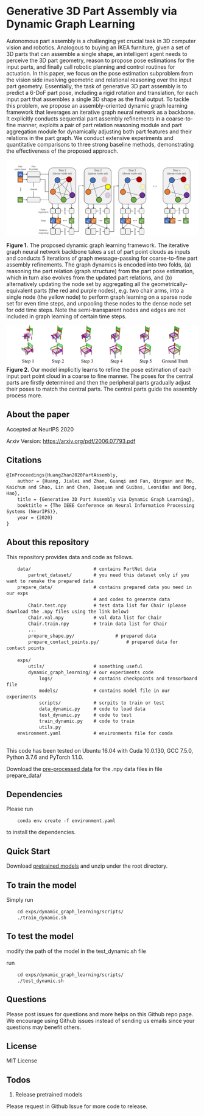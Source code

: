 # Generative 3D Part Assembly via Dynamic Graph Learning

Autonomous part assembly is a challenging yet crucial task in 3D computer vision and robotics. Analogous to buying an IKEA furniture, given a set of 3D parts that can assemble a single shape, an intelligent agent needs to perceive the 3D part geometry, reason to propose pose estimations for the input parts, and finally call robotic planning and control routines for actuation. In this paper, we focus on the pose estimation subproblem from the vision side involving geometric and relational reasoning over the input part geometry. Essentially, the task of generative 3D part assembly is to predict a 6-DoF part pose, including a rigid rotation and translation, for each input part that assembles a single 3D shape as the final output. To tackle this problem, we propose an assembly-oriented dynamic graph learning framework that leverages an iterative graph neural network as a backbone. It explicitly conducts sequential part assembly refinements in a coarse-to-fine manner, exploits a pair of part relation reasoning module and part aggregation module for dynamically adjusting both part features and their relations in the part graph. We conduct extensive experiments and quantitative comparisons to three strong baseline methods, demonstrating the effectiveness of the proposed approach.

![image1](./images/image1.png)

**Figure 1.** The proposed dynamic graph learning framework. The iterative graph neural network backbone takes a set of part point clouds as inputs and conducts 5 iterations of graph message-passing for coarse-to-fine part assembly refinements. The graph dynamics is encoded into two folds, (a) reasoning the part relation (graph structure) from the part pose estimation, which in turn also evolves from the updated part relations, and (b) alternatively updating the node set by aggregating all the geometrically-equivalent parts (the red and purple nodes), e.g. two chair arms, into a single node (the yellow node) to perform graph learning on a sparse node set for even time steps, and unpooling these nodes to the dense node set for odd time steps. Note the semi-transparent nodes and edges are not included in graph learning of certain time steps.

![image2](./images/image2.png)
**Figure 2.** Our model implicitly learns to refine the pose estimation of each input part point cloud in a coarse to fine manner. The poses for the central parts are firstly determined and then the peripheral parts gradually adjust their poses to match the central parts.  The central parts guide the assembly process more. 

## About the paper

Accepted at NeurIPS 2020

Arxiv Version: https://arxiv.org/pdf/2006.07793.pdf



## Citations


    @InProceedings{HuangZhan2020PartAssembly,
        author = {Huang, Jialei and Zhan, Guanqi and Fan, Qingnan and Mo, Kaichun and Shao, Lin and Chen, Baoquan and Guibas, Leonidas and Dong, Hao},
        title = {Generative 3D Part Assembly via Dynamic Graph Learning},
        booktitle = {The IEEE Conference on Neural Information Processing Systems (NeurIPS)},
        year = {2020}
    }

## About this repository

This repository provides data and code as follows.


```
    data/                       # contains PartNet data
        partnet_dataset/		# you need this dataset only if you  want to remake the prepared data
    prepare_data/				# contains prepared data you need in our exps 
    							# and codes to generate data
    	Chair.test.npy			# test data list for Chair (please download the .npy files using the link below)
    	Chair.val.npy			# val data list for Chair
    	Chair.train.npy 		# train data list for Chair
    	...
    	prepare_shape.py/				# prepared data
    	prepare_contact_points.py/			# prepared data for contact points
    	
    exps/
    	utils/					# something useful
    	dynamic_graph_learning/	# our experiments code
    		logs/				# contains checkpoints and tensorboard file
    		models/				# contains model file in our experiments
    		scripts/			# scrpits to train or test
    		data_dynamic.py		# code to load data
    		test_dynamic.py  	# code to test
    		train_dynamic.py  	# code to train
    		utils.py
    environment.yaml			# environments file for conda
    		

```

This code has been tested on Ubuntu 16.04 with Cuda 10.0.130, GCC 7.5.0, Python 3.7.6 and PyTorch 1.1.0. 

Download the [pre-processed data](https://drive.google.com/drive/folders/1bmTaeIN2x7dqgQZCuTsiXaAGRZqEeSMP?usp=sharing) for the .npy data files in file prepare_data/


## Dependencies

Please run
    

        conda env create -f environment.yaml

to install the dependencies.

## Quick Start

Download [pretrained models](https://drive.google.com/drive/folders/1bmTaeIN2x7dqgQZCuTsiXaAGRZqEeSMP?usp=sharing) and unzip under the root directory.

## To train the model

Simply run

        cd exps/dynamic_graph_learning/scripts/
        ./train_dynamic.sh
        
## To test the model

modify the path of the model in the test_dynamic.sh file

run

        cd exps/dynamic_graph_learning/scripts/
        ./test_dynamic.sh

## Questions

Please post issues for questions and more helps on this Github repo page. We encourage using Github issues instead of sending us emails since your questions may benefit others.

## License

MIT License

## Todos
1. Release pretrained models

Please request in Github Issue for more code to release.

